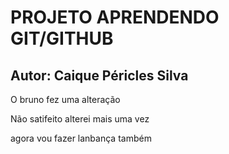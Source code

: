 # PROJETO APRENDENDO GIT/GITHUB

## Autor: Caique Péricles Silva

O bruno fez uma alteração

Não satifeito alterei mais uma vez


agora vou fazer lanbança também
